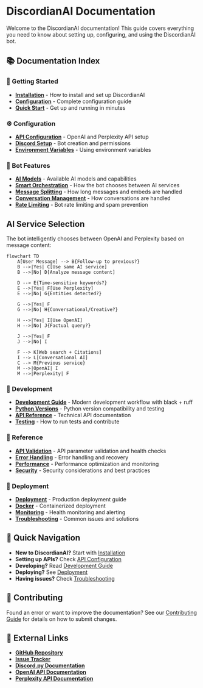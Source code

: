 # DiscordianAI Documentation

Welcome to the DiscordianAI documentation! This guide covers everything you need to know about setting up, configuring, and using the DiscordianAI bot.

## 📚 Documentation Index

### 🚀 Getting Started
- **[Installation](Installation.md)** - How to install and set up DiscordianAI
- **[Configuration](Configuration.md)** - Complete configuration guide
- **[Quick Start](Quick_Start.md)** - Get up and running in minutes

### ⚙️ Configuration
- **[API Configuration](API_Configuration.md)** - OpenAI and Perplexity API setup
- **[Discord Setup](Discord_Setup.md)** - Bot creation and permissions
- **[Environment Variables](Environment_Variables.md)** - Using environment variables

### 🤖 Bot Features
- **[AI Models](AI_Models.md)** - Available AI models and capabilities
- **[Smart Orchestration](HybridMode.md)** - How the bot chooses between AI services
- **[Message Splitting](MessageSplitting.md)** - How long messages and embeds are handled
- **[Conversation Management](Conversation_Management.md)** - How conversations are handled
- **[Rate Limiting](Rate_Limiting.md)** - Bot rate limiting and spam prevention

## AI Service Selection

The bot intelligently chooses between OpenAI and Perplexity based on message content:

```mermaid
flowchart TD
    A[User Message] --> B{Follow-up to previous?}
    B -->|Yes| C[Use same AI service]
    B -->|No| D[Analyze message content]
    
    D --> E{Time-sensitive keywords?}
    E -->|Yes| F[Use Perplexity]
    E -->|No| G{Entities detected?}
    
    G -->|Yes| F
    G -->|No| H{Conversational/Creative?}
    
    H -->|Yes| I[Use OpenAI]
    H -->|No| J{Factual query?}
    
    J -->|Yes| F
    J -->|No| I
    
    F --> K[Web search + Citations]
    I --> L[Conversational AI]
    C --> M{Previous service}
    M -->|OpenAI| I
    M -->|Perplexity| F
```

### 🔧 Development
- **[Development Guide](Development.md)** - Modern development workflow with black + ruff
- **[Python Versions](Python_Versions.md)** - Python version compatibility and testing
- **[API Reference](API_Reference.md)** - Technical API documentation
- **[Testing](Testing.md)** - How to run tests and contribute

### 📖 Reference
- **[API Validation](API_Validation.md)** - API parameter validation and health checks
- **[Error Handling](Error_Handling.md)** - Error handling and recovery
- **[Performance](Performance.md)** - Performance optimization and monitoring
- **[Security](Security.md)** - Security considerations and best practices

### 🚀 Deployment
- **[Deployment](Deployment.md)** - Production deployment guide
- **[Docker](Docker.md)** - Containerized deployment
- **[Monitoring](Monitoring.md)** - Health monitoring and alerting
- **[Troubleshooting](Troubleshooting.md)** - Common issues and solutions

## 🎯 Quick Navigation

- **New to DiscordianAI?** Start with [Installation](Installation.md)
- **Setting up APIs?** Check [API Configuration](API_Configuration.md)
- **Developing?** Read [Development Guide](Development.md)
- **Deploying?** See [Deployment](Deployment.md)
- **Having issues?** Check [Troubleshooting](Troubleshooting.md)

## 📝 Contributing

Found an error or want to improve the documentation? See our [Contributing Guide](../CONTRIBUTING.md) for details on how to submit changes.

## 🔗 External Links

- **[GitHub Repository](https://github.com/johndotpub/DiscordianAI)**
- **[Issue Tracker](https://github.com/johndotpub/DiscordianAI/issues)**
- **[Discord.py Documentation](https://discordpy.readthedocs.io/)**
- **[OpenAI API Documentation](https://platform.openai.com/docs/)**
- **[Perplexity API Documentation](https://docs.perplexity.ai/)**
